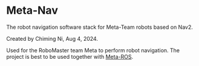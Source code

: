 # Meta-Nav
The robot navigation software stack for Meta-Team robots based on Nav2.

Created by Chiming Ni, Aug 4, 2024.

Used for the RoboMaster team Meta to perform robot navigation. The project is best to be used together with [Meta-ROS](https://github.com/Meta-Team/Meta-ROS).

